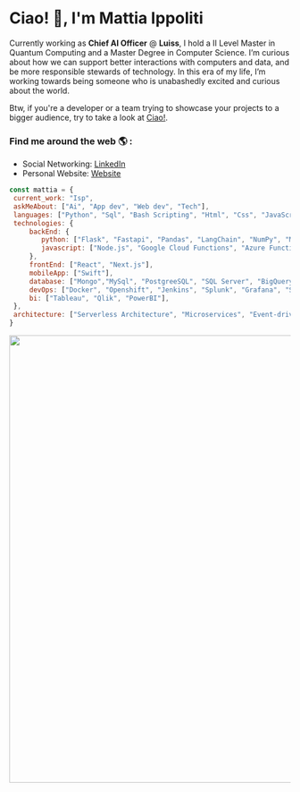 # Ciao! 👋, I'm Mattia Ippoliti

Currently working as **Chief AI Officer** @ **Luiss**, I hold a II Level Master in Quantum Computing and a Master Degree in Computer Science. I’m curious about how we can support better interactions with computers and data, and be more responsible stewards of technology. In this era of my life, I’m working towards being someone who is unabashedly excited and curious about the world.

Btw, if you're a developer or a team trying to showcase your projects to a bigger audience, try to take a look at [Ciao!](https://ciaobang.com).

### Find me around the web 🌎 :
- Social Networking: [LinkedIn](https://www.linkedin.com/in/MattiaIppoliti/)
- Personal Website: [Website](https://mattiaippoliti.pages.dev/)

```js
const mattia = {
 current_work: "Isp",
 askMeAbout: ["Ai", "App dev", "Web dev", "Tech"],
 languages: ["Python", "Sql", "Bash Scripting", "Html", "Css", "JavaScript", "Typescript", "C/C++"],
 technologies: {
     backEnd: {
        python: ["Flask", "Fastapi", "Pandas", "LangChain", "NumPy", "Matplotlib", "Scikit-Learn", "StatsModels", "SciPy", "Py-Torch", "XGBoost", "PySpark", "Qiskit"],
        javascript: ["Node.js", "Google Cloud Functions", "Azure Functions"]
     },
     frontEnd: ["React", "Next.js"],
     mobileApp: ["Swift"],
     database: ["Mongo","MySql", "PostgreeSQL", "SQL Server", "BigQuery"],  
     devOps: ["Docker", "Openshift", "Jenkins", "Splunk", "Grafana", "SonarQube"],
     bi: ["Tableau", "Qlik", "PowerBI"],
 },
 architecture: ["Serverless Architecture", "Microservices", "Event-driven", "Single page applications"],
}
```

<div align="center">
<picture>
  <img width=800 src="https://cdn.ciaobang.com/image/work/github.png" />
</picture>

</div>  &nbsp;
<div align="center">

